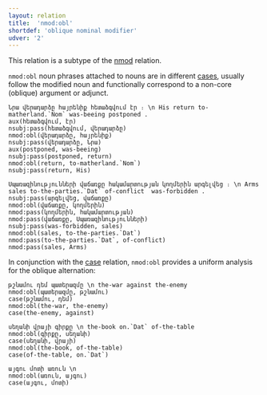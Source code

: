 ```yaml
---
layout: relation
title:  'nmod:obl'
shortdef: 'oblique nominal modifier'
udver: '2'
---
```


This relation is a subtype of the [nmod]() relation.

`nmod:obl` noun phrases attached to nouns are in different [cases](Case), usually follow the modified noun and functionally correspond to a non-core (oblique) argument or adjunct.

~~~ sdparse
Նրա վերադարձը հայրենիք հետաձգվում էր ։ \n His return to-matherland.`Nom` was-beeing postponed .
aux(հետաձգվում, էր)
nsubj:pass(հետաձգվում, վերադարձը)
nmod:obl(վերադարձը, հայրենիք)
nsubj:pass(վերադարձը, Նրա)
aux(postponed, was-beeing)
nsubj:pass(postponed, return)
nmod:obl(return, to-matherland.`Nom`)
nsubj:pass(return, His)
~~~

~~~ sdparse
Սպառազինությունների վաճառքը հակամարտության կողմերին արգելվեց ։ \n Arms sales to-the-parties.`Dat` of-conflict  was-forbidden . 
nsubj:pass(արգելվեց, վաճառքը)
nmod:obl(վաճառքը, կողմերին)
nmod:pass(կողմերին, հակամարտության)
nmod:pass(վաճառքը, Սպառազինությունների)
nsubj:pass(was-forbidden, sales)
nmod:obl(sales, to-the-parties.`Dat`)
nmod:pass(to-the-parties.`Dat`, of-conflict)
nmod:pass(sales, Arms)
~~~

In conjunction with the [case]() relation, `nmod:obl` provides a uniform analysis for the oblique alternation:

~~~ sdparse
թշնամու դեմ պատերազմը \n the-war against the-enemy
nmod:obl(պատերազմը, թշնամու)
case(թշնամու, դեմ)
nmod:obl(the-war, the-enemy)
case(the-enemy, against)
~~~

~~~ sdparse
սեղանի վրայի գիրքը \n the-book on.`Dat` of-the-table 
nmod:obl(գիրքը, սեղանի)
case(սեղանի, վրայի)
nmod:obl(the-book, of-the-table)
case(of-the-table, on.`Dat`)
~~~

~~~ sdparse
այգու մոտի առուն \n
nmod:obl(առուն, այգու)
case(այգու, մոտի)
~~~
